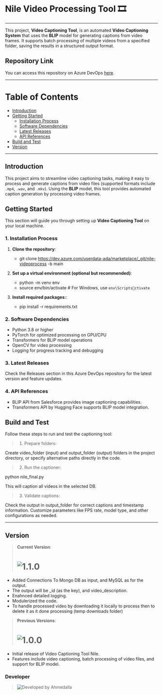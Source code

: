 # Nile Video Processing Tool 🎞️
---

This project, **Video Captioning Tool**, is an automated **Video Captioning System** that uses the **BLIP** model for generating captions from video frames. It supports batch processing of multiple videos from a specified folder, saving the results in a structured output format.

## Repository Link
You can access this repository on Azure DevOps [here](https://dev.azure.com/userdata-ada/marketplace/_git/nile-videoprocess).

---

# Table of Contents
- [Introduction](#introduction)
- [Getting Started](#getting-started)
  - [Installation Process](#installation-process)
  - [Software Dependencies](#software-dependencies)
  - [Latest Releases](#latest-releases)
  - [API References](#api-references)
- [Build and Test](#build-and-test)
- [Version](#version)

---

## Introduction
This project aims to streamline video captioning tasks, making it easy to process and generate captions from video files (supported formats include `.mp4`, `.wav`, and `.mkv`). Using the **BLIP** model, this tool provides automated caption generation by processing video frames.

## Getting Started

This section will guide you through setting up **Video Captioning Tool** on your local machine.

### 1. Installation Process

1. **Clone the repository**:

    - git clone https://dev.azure.com/userdata-ada/marketplace/_git/nile-videoprocess -b main

2. **Set up a virtual environment (optional but recommended)**:

    - python -m venv env
    - source env/bin/activate  # For Windows, use `env\Scriptsctivate`

3. **Install required packages:**:

    - pip install -r requirements.txt

### 2. Software Dependencies

- Python 3.8 or higher
- PyTorch for optimized processing on GPU/CPU
- Transformers for BLIP model operations
- OpenCV for video processing
- Logging for progress tracking and debugging

### 3. Latest Releases

Check the Releases section in this Azure DevOps repository for the latest version and feature updates.

### 4. API References

- BLIP API from Salesforce provides image captioning capabilities.
- Transformers API by Hugging Face supports BLIP model integration.

## Build and Test

Follow these steps to run and test the captioning tool:

> 1. Prepare folders:

Create video_folder (input) and output_folder (output) folders in the project directory, or specify alternative paths directly in the code.

> 2. Run the captioner:

python nile_final.py

This will caption all videos in the selected DB.

> 3. Validate captions:

Check the output in output_folder for correct captions and timestamp information.
Customize parameters like FPS rate, model type, and other configurations as needed.

---

## Version

> **Current Version**:
> # ![1.1.0](https://img.shields.io/badge/version-1.1.0-brightgreen)
- Added Connections To Mongo DB as input, and MySQL as for the output.
- The output will be _id (as the key), and video_description.
- Enahnced detailed logging.
- Modulerized the code.
- To handle processed video by downloading it locally to process then to delete it as it done processing 
(temp downloads folder)

> **Previous Versions**:
> # ![1.0.0](https://img.shields.io/badge/version-1.0.0-lightgray)

- Initial release of Video Captioning Tool Nile.
- Features include video captioning, batch processing of video files, and support for BLIP model.

### Developer

> ![Developed by Ahmedalla](https://img.shields.io/badge/Developed%20by-Ahmedalla%20%40%20Userdata-blue?style=plastic&logo=azure)